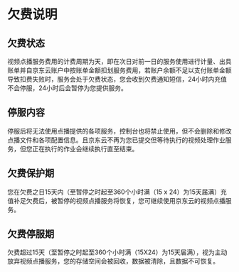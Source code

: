 # 欠费说明

## 欠费状态  

视频点播服务费用的计费周期为天，即在次日对前一日的服务使用进行计量、出具账单并自京东云账户中按账单金额扣划服务费用，若账户余额不足以支付账单金额导致扣费失败时，服务会处于欠费状态，您会收到欠费通知短信，24小时内充值不会停服，24小时后会暂停为您提供服务。
## 停服内容

停服后将无法使用点播提供的各项服务，控制台也将禁止使用，但不会删除和修改点播文件和各项配置信息。且京东云不再为您已提交但等待执行的视频处理作业服务，但您正在执行的作业会继续执行直至结束。

## 欠费保护期

您在欠费之日15天内（至暂停之时起至360个小时满（15 x 24）为15天届满）充值补足欠费后，被暂停的视频点播服务将恢复，您可继续使用京东云的视频点播服务。

## 欠费停服期

欠费超过15天（至暂停之时起至360个小时满（15X24）为15天届满），视为主动放弃视频点播服务，您的存储空间会被回收，数据被清除，且数据不可恢复。
